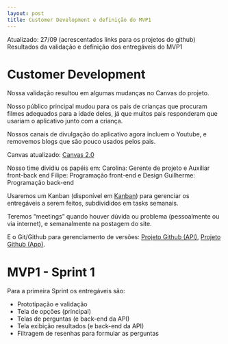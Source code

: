```yaml
---
layout: post
title: Customer Development e definição do MVP1
---
```


Atualizado: 27/09 (acrescentados links para os projetos do github)
Resultados da validação e definição dos entregáveis do MVP1

# Customer Development

Nossa validação resultou em algumas mudanças no Canvas do projeto.

Nosso público principal mudou para os pais de crianças que procuram filmes adequados para a idade deles, já que muitos pais responderam que usariam o aplicativo junto com a criança.

Nossos canais de divulgação do aplicativo agora incluem o Youtube, e removemos blogs que são pouco usados pelos pais.

Canvas atualizado: [Canvas 2.0](http://i.imgur.com/mkfdc8e.png "Canvas 2.0")



Nosso time dividiu os papéis em:
	Carolina: Gerente de projeto e Auxiliar front-back end
	Filipe: Programação front-end e Design
	Guilherme: Programação back-end

Usaremos um Kanban (disponível em [Kanban](https://kanban-chi.appspot.com/dashboard/6511160603443200/ "Kanban")) para gerenciar os entregáveis a serem feitos, subdivididos em tasks semanais.

Teremos “meetings” quando houver dúvida ou problema (pessoalmente ou via internet), e semanalmente na postagem do site.

E o Git/Github para gerenciamento de versões: [Projeto Github (API)](https://github.com/New-NC/DiscoverMovieAPI "DiscoverMovieAPI"), [Projeto Github (App)](https://github.com/New-NC/DiscoverMovie "DiscoverMovie").

# MVP1 - Sprint 1

Para a primeira Sprint os entregáveis são:
- Prototipação e validação
- Tela de opções (principal)
- Telas de perguntas (e back-end da API)
- Tela exibição resultados (e back-end da API)
- Filtragem de resenhas para formular as perguntas

